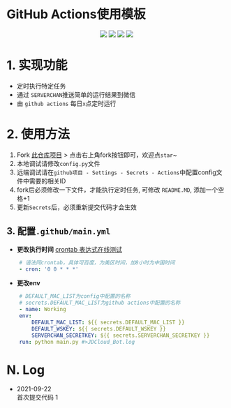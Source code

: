 GitHub Actions使用模板
===

<p align="center">
    <img src="https://img.shields.io/badge/Created on-2022.09-green"/>
    <img src="https://img.shields.io/badge/Python-3.7-blue"/>
    <img src="https://img.shields.io/badge/Last commit-Dec.-yellow"/>
    <img src="https://img.shields.io/badge/Repo size-35.8kb-red"/>
</p>

# 1. 实现功能
+ 定时执行特定任务
+ 通过 `SERVERCHAN`推送简单的运行结果到微信
+ 由 `github actions` 每日`x`点定时运行

# 2. 使用方法
1. Fork [此仓库项目](https://github.com/) > 点击右上角fork按钮即可，欢迎点`star`~
2. 本地调试请修改`config.py`文件
3. 远端调试请在`github项目 - Settings - Secrets - Actions`中配置config文件中需要的相关ID
4. fork后必须修改一下文件，才能执行定时任务, 可修改 `README.MD`, 添加一个空格+1
5. 更新`Secrets`后，必须重新提交代码才会生效


## 3. 配置`.github/main.yml`

- **更改执行时间** [crontab 表达式在线测试](https://crontab.guru/)
```yml
    # 语法同crontab，具体可百度，为美区时间，加8小时为中国时间
    - cron: '0 0 * * *'
```

- **更改env**
```yml
    # DEFAULT_MAC_LIST为config中配置的名称
    # secrets.DEFAULT_MAC_LIST为github actions中配置的名称
    - name: Working
    env:
        DEFAULT_MAC_LIST: ${{ secrets.DEFAULT_MAC_LIST }}
        DEFAULT_WSKEY: ${{ secrets.DEFAULT_WSKEY }}
        SERVERCHAN_SECRETKEY: ${{ secrets.SERVERCHAN_SECRETKEY }}
    run: python main.py #>JDCloud_Bot.log
```



# N. Log

+ 2021-09-22  
首次提交代码 1
